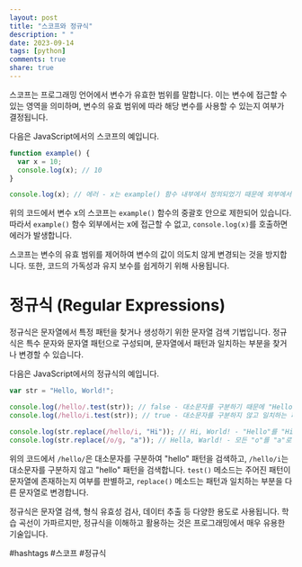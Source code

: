 ```yaml
---
layout: post
title: "스코프와 정규식"
description: " "
date: 2023-09-14
tags: [python]
comments: true
share: true
---
```

스코프는 프로그래밍 언어에서 변수가 유효한 범위를 말합니다. 이는 변수에 접근할 수 있는 영역을 의미하며, 변수의 유효 범위에 따라 해당 변수를 사용할 수 있는지 여부가 결정됩니다. 

다음은 JavaScript에서의 스코프의 예입니다.

```javascript
function example() {
  var x = 10;
  console.log(x); // 10
}

console.log(x); // 에러 - x는 example() 함수 내부에서 정의되었기 때문에 외부에서 접근할 수 없음
```

위의 코드에서 변수 x의 스코프는 `example()` 함수의 중괄호 안으로 제한되어 있습니다. 따라서 `example()` 함수 외부에서는 x에 접근할 수 없고, `console.log(x)`를 호출하면 에러가 발생합니다.

스코프는 변수의 유효 범위를 제어하여 변수의 값이 의도치 않게 변경되는 것을 방지합니다. 또한, 코드의 가독성과 유지 보수를 쉽게하기 위해 사용됩니다.

# 정규식 (Regular Expressions)
정규식은 문자열에서 특정 패턴을 찾거나 생성하기 위한 문자열 검색 기법입니다. 정규식은 특수 문자와 문자열 패턴으로 구성되며, 문자열에서 패턴과 일치하는 부분을 찾거나 변경할 수 있습니다.

다음은 JavaScript에서의 정규식의 예입니다.

```javascript
var str = "Hello, World!";

console.log(/hello/.test(str)); // false - 대소문자를 구분하기 때문에 "Hello"와는 일치하지 않음
console.log(/hello/i.test(str)); // true - 대소문자를 구분하지 않고 일치하는 패턴 검색

console.log(str.replace(/hello/i, "Hi")); // Hi, World! - "Hello"를 "Hi"로 변경
console.log(str.replace(/o/g, "a")); // Hella, Warld! - 모든 "o"를 "a"로 변경
```

위의 코드에서 `/hello/`은 대소문자를 구분하여 "hello" 패턴을 검색하고, `/hello/i`는 대소문자를 구분하지 않고 "hello" 패턴을 검색합니다. `test()` 메소드는 주어진 패턴이 문자열에 존재하는지 여부를 판별하고, `replace()` 메소드는 패턴과 일치하는 부분을 다른 문자열로 변경합니다.

정규식은 문자열 검색, 형식 유효성 검사, 데이터 추출 등 다양한 용도로 사용됩니다. 학습 곡선이 가파르지만, 정규식을 이해하고 활용하는 것은 프로그래밍에서 매우 유용한 기술입니다.

#hashtags #스코프 #정규식